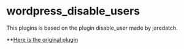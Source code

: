 # wordpress_disable_users

This plugins is based on the plugin disable_user made by jaredatch.

**[Here is the original plugin](https://github.com/jaredatch/Disable-Users/)
